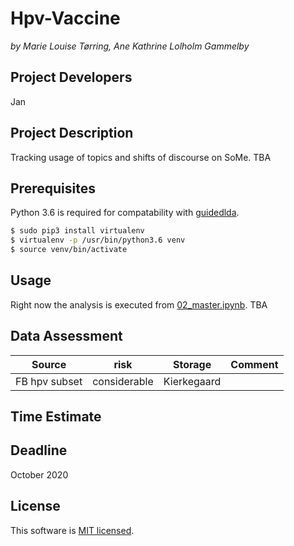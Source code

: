 # Hpv-Vaccine
_by Marie Louise Tørring, Ane Kathrine Lolholm Gammelby_

## Project Developers
Jan

## Project Description
Tracking usage of topics and shifts of discourse on SoMe.
TBA

## Prerequisites
Python 3.6 is required for compatability with [guidedlda](https://github.com/vi3k6i5/GuidedLDA).

```bash
$ sudo pip3 install virtualenv
$ virtualenv -p /usr/bin/python3.6 venv
$ source venv/bin/activate
```

## Usage
Right now the analysis is executed from [02_master.ipynb](https://github.com/centre-for-humanities-computing/hpv-vaccine/blob/master/02_master.ipynb).
TBA

## Data Assessment ##
| Source | risk | Storage | Comment |
| --- | --- | --- | --- |
| FB hpv subset | considerable | Kierkegaard | |

## Time Estimate ##

## Deadline ##
October 2020

## License ##
This software is [MIT licensed](./LICENSE.txt).
